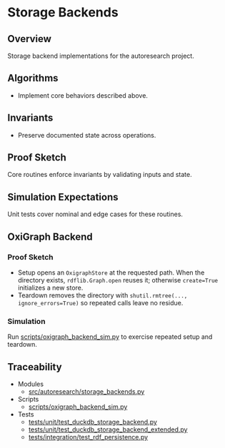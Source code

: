 # Storage Backends

## Overview

Storage backend implementations for the autoresearch project.

## Algorithms

- Implement core behaviors described above.

## Invariants

- Preserve documented state across operations.

## Proof Sketch

Core routines enforce invariants by validating inputs and state.

## Simulation Expectations

Unit tests cover nominal and edge cases for these routines.

## OxiGraph Backend

### Proof Sketch

- Setup opens an ``OxigraphStore`` at the requested path. When the directory
  exists, ``rdflib.Graph.open`` reuses it; otherwise ``create=True`` initializes
  a new store.
- Teardown removes the directory with ``shutil.rmtree(..., ignore_errors=True)``
  so repeated calls leave no residue.

### Simulation

Run [scripts/oxigraph_backend_sim.py][s1] to exercise repeated setup and
teardown.

## Traceability


- Modules
  - [src/autoresearch/storage_backends.py][m1]
- Scripts
  - [scripts/oxigraph_backend_sim.py][s1]
- Tests
  - [tests/unit/test_duckdb_storage_backend.py][t1]
  - [tests/unit/test_duckdb_storage_backend_extended.py][t2]
  - [tests/integration/test_rdf_persistence.py][t3]

[m1]: ../../src/autoresearch/storage_backends.py
[s1]: ../../scripts/oxigraph_backend_sim.py
[t1]: ../../tests/unit/test_duckdb_storage_backend.py
[t2]: ../../tests/unit/test_duckdb_storage_backend_extended.py
[t3]: ../../tests/integration/test_rdf_persistence.py
